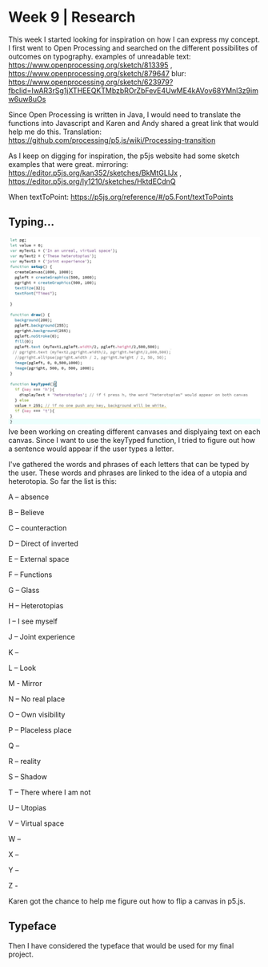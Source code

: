 # Week 9 | Research
This week I started looking for inspiration on how I can express my concept. I first went to Open Processing and searched on the different possibilites of outcomes on typography. examples of unreadable text: https://www.openprocessing.org/sketch/813395 , https://www.openprocessing.org/sketch/879647
blur: https://www.openprocessing.org/sketch/623979?fbclid=IwAR3rSg1jXTHEEQKTMbzbROrZbFevE4UwME4kAVov68YMnl3z9imw6uw8uOs

Since Open Processing is written in Java, I would need to translate the functions into Javascript and Karen and Andy shared a great link that would help me do this. 
Translation: https://github.com/processing/p5.js/wiki/Processing-transition

As I keep on digging for inspiration, the p5js website had some sketch examples that were great.
mirroring: https://editor.p5js.org/kan352/sketches/BkMtGLIJx , https://editor.p5js.org/ly1210/sketches/HktdECdnQ

When
textToPoint: https://p5js.org/reference/#/p5.Font/textToPoints


## Typing...
<img src = "week9wip.JPG">
Ive been working on creating different canvases and displyaing text on each canvas. Since I want to use the keyTyped function, I tried to figure out how a sentence would appear if the user types a letter.

I've gathered the words and phrases of each letters that can be typed by the user. These words and phrases are linked to the idea of a utopia and heterotopia. So far the list is this:

A – absence

B – Believe

C – counteraction

D – Direct of inverted

E – External space

F – Functions

G – Glass

H – Heterotopias

I – I see myself 

J – Joint experience

K – 

L – Look

M - Mirror

N – No real place

O – Own visibility

P – Placeless place

Q – 

R – reality

S – Shadow

T – There where I am not

U – Utopias

V – Virtual space

W – 

X – 

Y – 

Z - 


Karen got the chance to help me figure out how to flip a canvas in p5.js. 

## Typeface
Then I have considered the typeface that would be used for my final project. 

